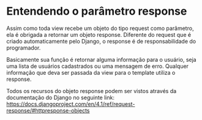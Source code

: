 # Entendendo o parâmetro response

Assim como toda view recebe um objeto do tipo request como parâmetro, ela é obrigada a retornar um objeto response. Diferente do request que é criado automaticamente pelo Django, o response é de responsabilidade do programador.

Basicamente sua função é retornar alguma informação para o usuário, seja uma lista de usuários cadastrados ou uma mensagem de erro. Qualquer informação que deva ser passada da view para o template utiliza o response.

Todos os recursos do objeto response podem ser vistos através da documentação do Django no seguinte link: https://docs.djangoproject.com/en/4.1/ref/request-response/#httpresponse-objects